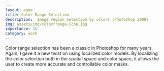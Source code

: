 ```yaml
---
layout: page
title: Color Range Selection
description:  Image region selection by colors (Photoshop 2008)
img: assets/img/colorrrange-icon.jpg
importance: 15
category: work
---
```


Color range selection has been a classic in Photoshop for many years. Again, I gave it a new twist on using localized color models. By localizing the color selection both in the spatial space and color
space, it allows the user to create more accurate and controllable color masks. 